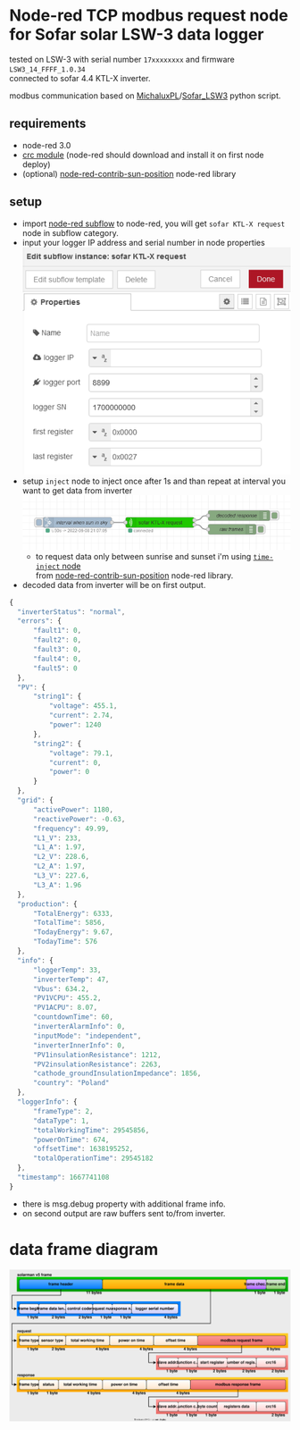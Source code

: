 # Node-red TCP modbus request node for Sofar solar LSW-3 data logger

tested on LSW-3 with serial number `17xxxxxxxx` and firmware `LSW3_14_FFFF_1.0.34`  
connected to sofar 4.4 KTL-X inverter.

modbus communication based on [MichaluxPL](https://github.com/MichaluxPL)/[Sofar_LSW3](https://github.com/MichaluxPL/Sofar_LSW3) python script.

## requirements
  - node-red 3.0
  - [crc module](https://www.npmjs.com/package/crc) (node-red should download and install it on first node deploy)
  - (optional) [node-red-contrib-sun-position](https://flows.nodered.org/node/node-red-contrib-sun-position) node-red library

## setup

- import [node-red subflow](sofar-KTL-x-request.json) to node-red, you will get `sofar KTL-X request` node in subflow category.
- input your logger IP address and serial number in node properties  
  ![subflow properties](images/subflow-properties.png)  
- setup `inject` node to inject once after 1s and than repeat at interval you want to get data from inverter  
  ![subflow example](images/subflow-node-example.png)  
  - to request data only between sunrise and sunset i'm using [`time-inject` node](https://github.com/rdmtc/node-red-contrib-sun-position/wiki/time-inject)  
  from [node-red-contrib-sun-position](https://flows.nodered.org/node/node-red-contrib-sun-position) node-red library.
- decoded data from inverter will be on first output.
```javascript
{
  "inverterStatus": "normal",
  "errors": {
      "fault1": 0,
      "fault2": 0,
      "fault3": 0,
      "fault4": 0,
      "fault5": 0
  },
  "PV": {
      "string1": {
          "voltage": 455.1,
          "current": 2.74,
          "power": 1240
      },
      "string2": {
          "voltage": 79.1,
          "current": 0,
          "power": 0
      }
  },
  "grid": {
      "activePower": 1180,
      "reactivePower": -0.63,
      "frequency": 49.99,
      "L1_V": 233,
      "L1_A": 1.97,
      "L2_V": 228.6,
      "L2_A": 1.97,
      "L3_V": 227.6,
      "L3_A": 1.96
  },
  "production": {
      "TotalEnergy": 6333,
      "TotalTime": 5856,
      "TodayEnergy": 9.67,
      "TodayTime": 576
  },
  "info": {
      "loggerTemp": 33,
      "inverterTemp": 47,
      "Vbus": 634.2,
      "PV1VCPU": 455.2,
      "PV1ACPU": 8.07,
      "countdownTime": 60,
      "inverterAlarmInfo": 0,
      "inputMode": "independent",
      "inverterInnerInfo": 0,
      "PV1insulationResistance": 1212,
      "PV2insulationResistance": 2263,
      "cathode_groundInsulationImpedance": 1856,
      "country": "Poland"
  },
  "loggerInfo": {
      "frameType": 2,
      "dataType": 1,
      "totalWorkingTime": 29545856,
      "powerOnTime": 674,
      "offsetTime": 1638195252,
      "totalOperationTime": 29545182
  },
  "timestamp": 1667741108
}
```
- there is msg.debug property with additional frame info.
- on second output are raw buffers sent to/from inverter.

# data frame diagram

![data frame diagram](images/LSW3-data-frame.svg)
